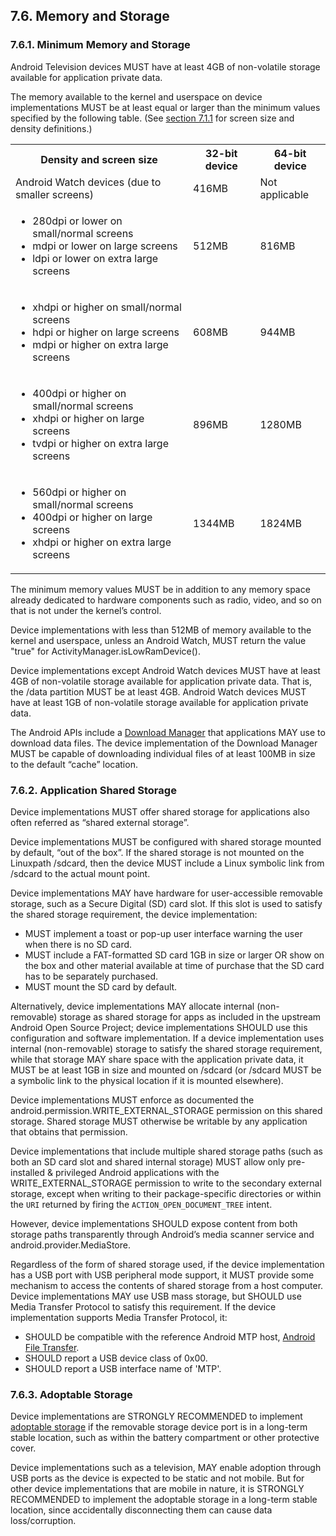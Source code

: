 ## 7.6\. Memory and Storage

### 7.6.1\. Minimum Memory and Storage

<div class="note">

Android Television devices MUST have at least 4GB of non-volatile storage
available for application private data.

</div>

The memory available to the kernel and userspace on device implementations MUST
be at least equal or larger than the minimum values specified by the following
table. (See [section 7.1.1](#7_1_1_screen_configuration) for screen size and
density definitions.)

<table>
 <tr>
    <th>Density and screen size</th>
    <th>32-bit device</th>
    <th>64-bit device</th>
 </tr>
 <tr>
    <td>Android Watch devices (due to smaller screens)</td>
    <td>416MB</td>
    <td>Not applicable</td>
 </tr>
 <tr>
    <td><ul>
    <li class="table_list">280dpi or lower on small/normal screens</li>
    <li class="table_list">mdpi or lower on large screens</li>
    <li class="table_list">ldpi or lower on extra large screens</li>
    </ul></td>
    <td>512MB</td>
    <td>816MB</td>
 </tr>
 <tr>
    <td><ul>
    <li class="table_list">xhdpi or higher on small/normal screens</li>
    <li class="table_list">hdpi or higher on large screens</li>
    <li class="table_list">mdpi or higher on extra large screens</li></ul></td>
    <td>608MB</td>
    <td>944MB</td>
 </tr>
 <tr>
    <td><ul>
    <li class="table_list">400dpi or higher on small/normal screens</li>
    <li class="table_list">xhdpi or higher on large screens</li>
     <li class="table_list">tvdpi or higher on extra large screens</li></ul></td>
    <td>896MB</td>
    <td>1280MB</td>
 </tr>
 <tr>
    <td><ul>
    <li class="table_list">560dpi or higher on small/normal screens</li>
    <li class="table_list">400dpi or higher on large screens</li>
    <li class="table_list">xhdpi or higher on extra large screens</li></ul></td>
    <td>1344MB</td>
    <td>1824MB</td>
 </tr>
</table>

The minimum memory values MUST be in addition to any memory space already
dedicated to hardware components such as radio, video, and so on that is not
under the kernel’s control.

Device implementations with less than 512MB of memory available to the kernel
and userspace, unless an Android Watch, MUST return the value "true" for
ActivityManager.isLowRamDevice().

Device implementations except Android Watch devices MUST have at least
4GB of non-volatile storage available for application private data. That
is, the /data partition MUST be at least 4GB. Android Watch devices MUST
have at least 1GB of non-volatile storage available for application
private data.

The Android APIs include a [Download Manager](http://developer.android.com/reference/android/app/DownloadManager.html)
that applications MAY use to download data files. The device implementation of
the Download Manager MUST be capable of downloading individual files of at
least 100MB in size to the default “cache” location.

### 7.6.2\. Application Shared Storage

Device implementations MUST offer shared storage for applications also often
referred as “shared external storage”.

Device implementations MUST be configured with shared storage mounted by
default, “out of the box”. If the shared storage is not mounted on the
Linuxpath /sdcard, then the device MUST include a Linux symbolic link from
/sdcard to the actual mount point.

Device implementations MAY have hardware for user-accessible removable storage,
such as a Secure Digital (SD) card slot. If this slot is used to satisfy the
shared storage requirement, the device implementation:

*   MUST implement a toast or pop-up user interface warning the user when there
is no SD card.
*   MUST include a FAT-formatted SD card 1GB in size or larger OR show on the
box and other material available at time of purchase that the SD card has to be
separately purchased.
*   MUST mount the SD card by default.

Alternatively, device implementations MAY allocate internal (non-removable)
storage as shared storage for apps as included in the upstream Android Open
Source Project; device implementations SHOULD use this configuration and
software implementation. If a device implementation uses internal
(non-removable) storage to satisfy the shared storage requirement, while that
storage MAY share space with the application private data, it MUST be at least
1GB in size and mounted on /sdcard (or /sdcard MUST be a symbolic link to the
physical location if it is mounted elsewhere).

Device implementations MUST enforce as documented the
android.permission.WRITE_EXTERNAL_STORAGE permission on this shared storage.
Shared storage MUST otherwise be writable by any application that obtains that
permission.

Device implementations that include multiple shared storage paths (such as both
an SD card slot and shared internal storage) MUST allow only pre-installed &amp;
privileged Android applications with the WRITE_EXTERNAL_STORAGE permission to
write to the secondary external storage, except when writing to their
package-specific directories or within the `URI` returned by firing the
`ACTION_OPEN_DOCUMENT_TREE` intent.

However, device implementations SHOULD expose content from both storage paths
transparently through Android’s media scanner service and
android.provider.MediaStore.

Regardless of the form of shared storage used, if the device implementation has
a USB port with USB peripheral mode support, it MUST provide some mechanism to
access the contents of shared storage from a host computer. Device
implementations MAY use USB mass storage, but SHOULD use Media Transfer
Protocol to satisfy this requirement. If the device implementation supports
Media Transfer Protocol, it:

*   SHOULD be compatible with the reference Android MTP host,
[Android File Transfer](http://www.android.com/filetransfer).
*   SHOULD report a USB device class of 0x00.
*   SHOULD report a USB interface name of 'MTP'.

### 7.6.3\. Adoptable Storage

Device implementations are STRONGLY RECOMMENDED to implement
[adoptable storage](http://source.android.com/devices/storage/adoptable.html) if the
removable storage device port is in a long-term stable location, such as within
the battery compartment or other protective cover.

Device implementations such as a television, MAY enable adoption through USB
ports as the device is expected to be static and not mobile. But for other
device implementations that are mobile in nature, it is STRONGLY RECOMMENDED to
implement the adoptable storage in a long-term stable location, since
accidentally disconnecting them can cause data loss/corruption.

